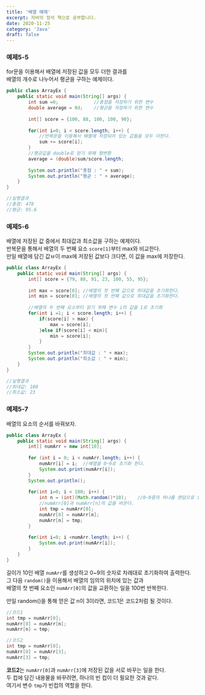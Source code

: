 ```yaml
---
title: '배열 예제'
excerpt: 자바의 정석 책으로 공부합니다.
date: 2020-11-25
category: 'Java'
draft: false
---
```


### 예제5-5

for문을 이용해서 배열에 저장된 값을 모두 더한 결과를   
배열의 개수로 나누어서 평균을 구하는 예제이다.   


```java
public class ArrayEx {
	public static void main(String[] args) {
		int sum =0;				//총점을 저장하기 위한 변수
		double average = 0d;	//평균을 저장하기 위한 변수
		
		int[] score = {100, 88, 100, 100, 90};
		
		for(int i=0; i < score.length; i++) {
			//반복문을 이용해서 배열에 저장되어 있는 값들을 모두 더한다.
			sum += score[i];
		}		
		//평균값을 double로 얻기 위해 형변환
		average = (double)sum/score.length;
		
		System.out.println("총점 : " + sum);
		System.out.println("평균 : " + average);
	}	
}

//실행결과
//총점: 478
//평균: 95.6
```





### 예제5-6

배열에 저장된 값 중에서 최대값과 최소값을 구하는 예제이다.   
반복문을 통해서 배열의 두 번째 요소 `score[1]`부터 max와 비교한다.   
만일 배열에 담긴 값ㅂ이 max에 저장된 값보다 크다면, 이 값을 max에 저장한다.  



```java
public class ArrayEx {
	public static void main(String[] args) {
		int[] score = {79, 88, 91, 23, 100, 55, 95};
		
		int max = score[0];	//배열의 첫 번째 값으로 최대값을 초기화한다.
		int min = score[0]; //배열의 첫 번째 값으로 최대값을 초기화한다.
		
		//배열의 두 번째 요소부터 읽기 위해 변수 i의 값을 1로 초기화
		for(int i =1; i < score.length; i++) {
			if(score[i] > max) {
				max = score[i];
			}else if(score[i] < min){
				min = score[i];
			}
		}
		System.out.println("최대값 : " + max);
		System.out.println("최소값 : " + min);
	}	
}

//실행결과
//최대값: 100
//최소값: 23
```


### 예제5-7
배열의 요소의 순서를 바꿔보자.   



```java
public class ArrayEx {
	public static void main(String[] args) {
		int[] numArr = new int[10];
		
		for (int i = 0; i < numArr.length; i++) {
			numArr[i] = i;	//배열을 0~9로 초기화 한다.
			System.out.print(numArr[i]);
		}
		System.out.println();
		
		for(int i=0; i < 100; i++) {
			int n = (int)(Math.random()*10);	//0~9중의 하나를 랜덤으로 얻는다.
			//numArr[0]과 numArr[n]의 값을 바꾼다.
			int tmp = numArr[0];
			numArr[0] = numArr[n];
			numArr[n] = tmp;
		}
		
		for(int i=0; i <numArr.length; i++) {
			System.out.print(numArr[i]);
		}
	}
}
```

길이가 10인 배열 `numArr`를 생성하고 0~9의 숫자로 차례대로 초기화하여 출력한다.   
그 다음 `random()`을 이용해서 배열의 임의의 위치에 있는 값과   
배열의 첫 번째 요소인 `numArr[0]`의 값을 교환하는 일을 100번 반복한다.   


만일 random()을 통해 얻은 값 n이 3이라면, 코드1은 코드2처럼 될 것이다.  
```java
//코드1
int tmp = numArr[0];
numArr[0] = numArr[n];	
numArr[n] = tmp; 

```


```java
//코드2
int tmp = numArr[0];
numArr[0] = numArr[3];
numArr[3] = tmp;
```

**코드2**는 `numArr[0]`과 `numArr[3]`에 저장된 값을 서로 바꾸는 일을 한다.   
두 컵에 담긴 내용물을 바꾸려면, 하나의 빈 컵이 더 필요한 것과 같다.   
여기서 변수 `tmp`가 빈컵의 역할을 한다.   



